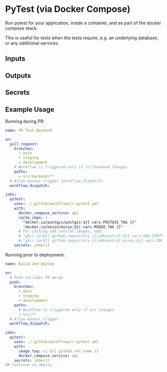 # PyTest (via Docker Compose)

Run pytest for your application, inside a container,
and as part of the docker compose stack.

This is useful for tests when the tests require, e.g. an
underlying database, or any additional services.

## Inputs

## Outputs

## Secrets

## Example Usage

Running during PR:

```yaml
name: PR Test Backend

on:
  pull_request:
    branches:
      - main
      - staging
      - development
    # Workflow is triggered only if src/backend changes
    paths:
      - src/backend/**
  # Allow manual trigger (workflow_dispatch)
  workflow_dispatch:

jobs:
  pytest:
    uses: ./.github/workflows/r-pytest.yml
    with:
      docker_compose_service: api
      cache_imgs: |
        "docker.io/postgis/postgis:${{ vars.POSTGIS_TAG }}"
        "docker.io/minio/minio:${{ vars.MINIO_TAG }}"
      # For caching odk central images, add:
      # "ghcr.io/${{ github.repository }}/odkcentral:${{ vars.ODK_CENTRAL_TAG }}"
      # "ghcr.io/${{ github.repository }}/odkcentral-proxy:${{ vars.ODK_CENTRAL_TAG }}"
    secrets: inherit
```

Running prior to deployment:

```yaml
name: Build and Deploy

on:
  # Push includes PR merge
  push:
    branches:
      - main
      - staging
      - development
    paths:
      # Workflow is triggered only if src changes
      - src/**
  # Allow manual trigger
  workflow_dispatch:

jobs:
  pytest:
    uses: ./.github/workflows/r-pytest.yml
    with:
      image_tag: ci-${{ github.ref_name }}
      docker_compose_service: api
    secrets: inherit
## Continue to deploy...
```
